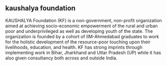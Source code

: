 ## kaushalya foundation
KAUSHALYA Foundation (KF) is a non-government, non-profit organization aimed at achieving socio-economic empowerment of the rural and urban poor and underprivileged as well as developing youth of the state. The organization is founded by a cohort of IIM-Ahmedabad graduates to work for the holistic development of the resource-poor touching upon their livelihoods, education, and health. KF has strong imprints through implementing work in Bihar, Jharkhand and Uttar Pradesh (UP) while it has also given consultancy both across and outside India.
